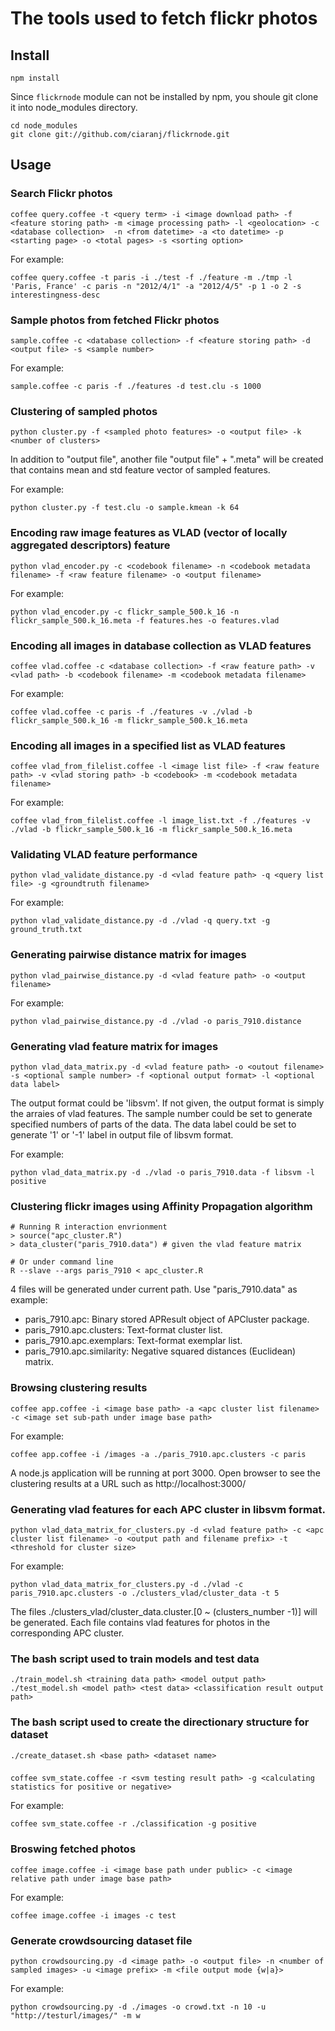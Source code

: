 # The tools used to fetch flickr photos

## Install

    npm install

Since `flickrnode` module can not be installed by npm, you shoule git clone it into node_modules directory.

    cd node_modules
    git clone git://github.com/ciaranj/flickrnode.git

## Usage

### Search Flickr photos

	coffee query.coffee -t <query term> -i <image download path> -f <feature storing path> -m <image processing path> -l <geolocation> -c <database collection>  -n <from datetime> -a <to datetime> -p <starting page> -o <total pages> -s <sorting option>

For example:

	coffee query.coffee -t paris -i ./test -f ./feature -m ./tmp -l 'Paris, France' -c paris -n "2012/4/1" -a "2012/4/5" -p 1 -o 2 -s interestingness-desc

### Sample photos from fetched Flickr photos

	sample.coffee -c <database collection> -f <feature storing path> -d <output file> -s <sample number>
	
For example:

	sample.coffee -c paris -f ./features -d test.clu -s 1000
	
### Clustering of sampled photos

	python cluster.py -f <sampled photo features> -o <output file> -k <number of clusters>
	
In addition to "output file", another file "output file" + ".meta" will be created that contains mean and std feature vector of sampled features.
	
For example:

	python cluster.py -f test.clu -o sample.kmean -k 64

### Encoding raw image features as VLAD (vector of locally aggregated descriptors) feature

	python vlad_encoder.py -c <codebook filename> -n <codebook metadata filename> -f <raw feature filename> -o <output filename>
	
For example:

	python vlad_encoder.py -c flickr_sample_500.k_16 -n flickr_sample_500.k_16.meta -f features.hes -o features.vlad

### Encoding all images in database collection as VLAD features

	coffee vlad.coffee -c <database collection> -f <raw feature path> -v <vlad path> -b <codebook filename> -m <codebook metadata filename>

For example:

	coffee vlad.coffee -c paris -f ./features -v ./vlad -b flickr_sample_500.k_16 -m flickr_sample_500.k_16.meta

### Encoding all images in a specified list as VLAD features

	coffee vlad_from_filelist.coffee -l <image list file> -f <raw feature path> -v <vlad storing path> -b <codebook> -m <codebook metadata filename>

For example:

	coffee vlad_from_filelist.coffee -l image_list.txt -f ./features -v ./vlad -b flickr_sample_500.k_16 -m flickr_sample_500.k_16.meta
	
### Validating VLAD feature performance

	python vlad_validate_distance.py -d <vlad feature path> -q <query list file> -g <groundtruth filename>

For example:

	python vlad_validate_distance.py -d ./vlad -q query.txt -g ground_truth.txt

### Generating pairwise distance matrix for images

	python vlad_pairwise_distance.py -d <vlad feature path> -o <output filename>

For example:

	python vlad_pairwise_distance.py -d ./vlad -o paris_7910.distance

### Generating vlad feature matrix for images

	python vlad_data_matrix.py -d <vlad feature path> -o <outout filename> -s <optional sample number> -f <optional output format> -l <optional data label>

The output format could be 'libsvm'. If not given, the output format is simply the arraies of vlad features.
The sample number could be set to generate specified numbers of parts of the data.
The data label could be set to generate '1' or '-1' label in output file of libsvm format.

For example:

	python vlad_data_matrix.py -d ./vlad -o paris_7910.data -f libsvm -l positive

### Clustering flickr images using Affinity Propagation algorithm

	# Running R interaction envrionment
	> source("apc_cluster.R")
	> data_cluster("paris_7910.data") # given the vlad feature matrix

	# Or under command line
	R --slave --args paris_7910 < apc_cluster.R

4 files will be generated under current path. Use "paris_7910.data" as example:

* paris_7910.apc: Binary stored APResult object of APCluster package.
* paris_7910.apc.clusters: Text-format cluster list.
* paris_7910.apc.exemplars: Text-format exemplar list.
* paris_7910.apc.similarity: Negative squared distances (Euclidean) matrix.

### Browsing clustering results

	coffee app.coffee -i <image base path> -a <apc cluster list filename> -c <image set sub-path under image base path>

For example:

	coffee app.coffee -i /images -a ./paris_7910.apc.clusters -c paris

A node.js application will be running at port 3000. Open browser to see the clustering results at a URL such as http://localhost:3000/

### Generating vlad features for each APC cluster in libsvm format.

	python vlad_data_matrix_for_clusters.py -d <vlad feature path> -c <apc cluster list filename> -o <output path and filename prefix> -t <threshold for cluster size>

For example:

	python vlad_data_matrix_for_clusters.py -d ./vlad -c paris_7910.apc.clusters -o ./clusters_vlad/cluster_data -t 5
	
The files ./clusters_vlad/cluster_data.cluster.[0 ~ (clusters_number -1)] will be generated. Each file contains vlad features for photos in the corresponding APC cluster.

### The bash script used to train models and test data

	./train_model.sh <training data path> <model output path>
	./test_model.sh <model path> <test data> <classification result output path>

### The bash script used to create the directionary structure for dataset

	./create_dataset.sh <base path> <dataset name>

### 

	coffee svm_state.coffee -r <svm testing result path> -g <calculating statistics for positive or negative>

For example:

	coffee svm_state.coffee -r ./classification -g positive

### Broswing fetched photos

	coffee image.coffee -i <image base path under public> -c <image relative path under image base path>
	
For example:

	coffee image.coffee -i images -c test

### Generate crowdsourcing dataset file

	python crowdsourcing.py -d <image path> -o <output file> -n <number of sampled images> -u <image prefix> -m <file output mode {w|a}>
	
For example:

	python crowdsourcing.py -d ./images -o crowd.txt -n 10 -u "http://testurl/images/" -m w
	
	

